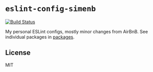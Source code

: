 # `eslint-config-simenb`

[![Build Status][travis-image]][travis-url]

My personal ESLint configs, mostly minor changes from AirBnB. See individual packages in [packages](./packages/).

## License

MIT


[travis-url]: https://travis-ci.org/SimenB/eslint-config-simenb
[travis-image]: https://img.shields.io/travis/SimenB/eslint-config-simenb/master.svg
